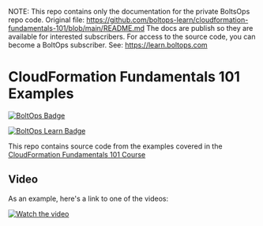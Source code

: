 <!-- note marker start -->
NOTE: This repo contains only the documentation for the private BoltsOps repo code.
Original file: https://github.com/boltops-learn/cloudformation-fundamentals-101/blob/main/README.md
The docs are publish so they are available for interested subscribers.
For access to the source code, you can become a BoltOps subscriber.
See: https://learn.boltops.com

<!-- note marker end -->

# CloudFormation Fundamentals 101 Examples

[![BoltOps Badge](https://img.boltops.com/boltops/badges/boltops-badge.png)](https://www.boltops.com)

[![BoltOps Learn Badge](https://img.boltops.com/boltops-learn/boltops-learn.png)](https://learn.boltops.com)

This repo contains source code from the examples covered in the [CloudFormation Fundamentals 101 Course](https://learn.boltops.com/courses/aws-cloudformation-fundamentals-101)

## Video

As an example, here's a link to one of the videos:

[![Watch the video](https://learn-uploads.boltops.com/mowo1wbwwpq81uuq8wk6idu5hd7u)](https://learn.boltops.com/courses/aws-cloudformation-fundamentals-101/lessons/aws-cloudformation-resources-intro-create-security-group)
